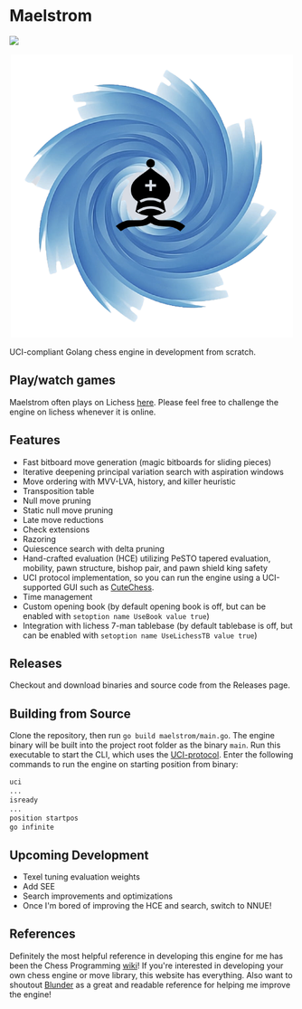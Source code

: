 # Maelstrom
![](https://github.com/saisree27/Maelstrom/actions/workflows/go.yml/badge.svg)

<p align="center">
  <img src="maelstrom-logo.png" />
</p>

UCI-compliant Golang chess engine in development from scratch.

## Play/watch games
Maelstrom often plays on Lichess [here](https://lichess.org/@/Maelstrom-Chess). Please feel free to challenge the engine on lichess whenever it is online.

## Features
 - Fast bitboard move generation (magic bitboards for sliding pieces)
 - Iterative deepening principal variation search with aspiration windows
 - Move ordering with MVV-LVA, history, and killer heuristic
 - Transposition table
 - Null move pruning
 - Static null move pruning
 - Late move reductions
 - Check extensions
 - Razoring
 - Quiescence search with delta pruning
 - Hand-crafted evaluation (HCE) utilizing PeSTO tapered evaluation, mobility, pawn structure, bishop pair, and pawn shield king safety
 - UCI protocol implementation, so you can run the engine using a UCI-supported GUI such as [CuteChess](https://github.com/cutechess/cutechess/releases).
 - Time management
 - Custom opening book (by default opening book is off, but can be enabled with `setoption name UseBook value true`)
 - Integration with lichess 7-man tablebase (by default tablebase is off, but can be enabled with `setoption name UseLichessTB value true`) 

## Releases
Checkout and download binaries and source code from the Releases page.

## Building from Source
Clone the repository, then run `go build maelstrom/main.go`. The engine binary will be built into the project root folder as the binary `main`. Run this executable to start the CLI, which uses the [UCI-protocol](https://official-stockfish.github.io/docs/stockfish-wiki/UCI-&-Commands.html).
Enter the following commands to run the engine on starting position from binary:

```
uci
...
isready
...
position startpos
go infinite
```

## Upcoming Development
- Texel tuning evaluation weights
- Add SEE
- Search improvements and optimizations
- Once I'm bored of improving the HCE and search, switch to NNUE!

## References
Definitely the most helpful reference in developing this engine for me has been the Chess Programming [wiki](https://www.chessprogramming.org/Main_Page)! If you're interested in developing your own chess engine or move library, this website has everything. Also want to shoutout [Blunder](https://github.com/deanmchris/blunder) as a great and readable reference for helping me improve the engine!
